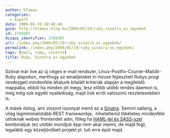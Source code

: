 ```yaml
---
author: KTamas
categories:
  - Export
date: 2009-05-19 20:48:48
guid: http://ktamas.blog.hu/2009/05/19/ruby_sinatra_es_egyebek
id: 1769387
disqus_identifier: 1769387
url: /index.php/2009/05/19/ruby_sinatra_es_egyebek/
permalink: /index.php/2009/05/19/ruby_sinatra_es_egyebek/
tags: [mail, ruby, sinatra]
title: Ruby, Sinatra és egyebek
---
```


Szóval már live az új céges e-mail rendszer, Linux-Postfix-Courier-Maildir-Ruby alapokon, merthogy az emailjeinket in-house fejlesztett Rubys progi rendezgeti mindenféle általunk kitalált kritériák alapján a megfelelő mappába, ebből ha minden jól megy, lesz előbb utóbb rendes daemon is, meg még sok egyéb nyalánkság, majd írok erről valószínű részletesebben is. 

A másik dolog, ami viszont iszonyat menő az a [Sinatra](http://www.sinatrarb.com/). Semmi sallang, a világ legminimalistább REST frameworkje,  hihetetlenül tökéletes mindenféle utiloknak webes frontendet adni, főleg ha [HAML-lel és SASS-szel](http://www.google.hu/url?sa=t&source=web&ct=res&cd=1&url=http%3A%2F%2Fhaml.hamptoncatlin.com%2F&ei=2f4SSuKvK5Ofsga9qemEDg&usg=AFQjCNFNaMHSao_Y_Gp7FH_HBj2d5XIALg&sig2=UR253dc3_ZDc8DJPaEK6zg) kombináljuk (ez utóbbi mondjuk épp nem akar menni, de majd fog), legalább egy közeljövőbeli projekt pl. tuti erre épül majd.
